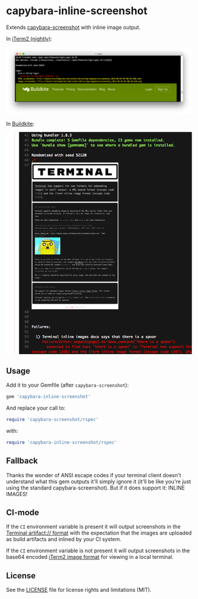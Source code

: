 # capybara-inline-screenshot

Extends [capybara-screenshot](https://github.com/mattheworiordan/capybara-screenshot) with inline image output.

In [iTerm2 (nightly)](http://iterm2.com/):

![Screenshot of iTerm2](screenshots/iterm.png)

In [Buildkite](https://buildkite.com/):

![Screenshot of Buildkite](screenshots/buildkite.png)

## Usage

Add it to your Gemfile (after `capybara-screenshot`):

```ruby
gem 'capybara-inline-screenshot'
```

And replace your call to:

```ruby
require 'capybara-screenshot/rspec'
```

with:

```ruby
require 'capybara-inline-screenshot/rspec'
```

## Fallback

Thanks the wonder of ANSI escape codes if your terminal client doesn't understand what this gem outputs it'll simply ignore it (it'll be like you're just using the standard capybara-screenshot). But if it does support it: INLINE IMAGES!

## CI-mode

If the `CI` environment variable is present it will output screenshots in the [Terminal artifact:// format](http://buildkite.github.io/terminal/inline-images/) with the expectation that the images are uploaded as build artifacts and inlined by your CI system.

If the `CI` environment variable is not present it will output screenshots in the base64 encoded [iTerm2 image format](http://iterm2.com/images.html) for viewing in a local terminal.

## License

See the [LICENSE](LICENSE.md) file for license rights and limitations (MIT).
